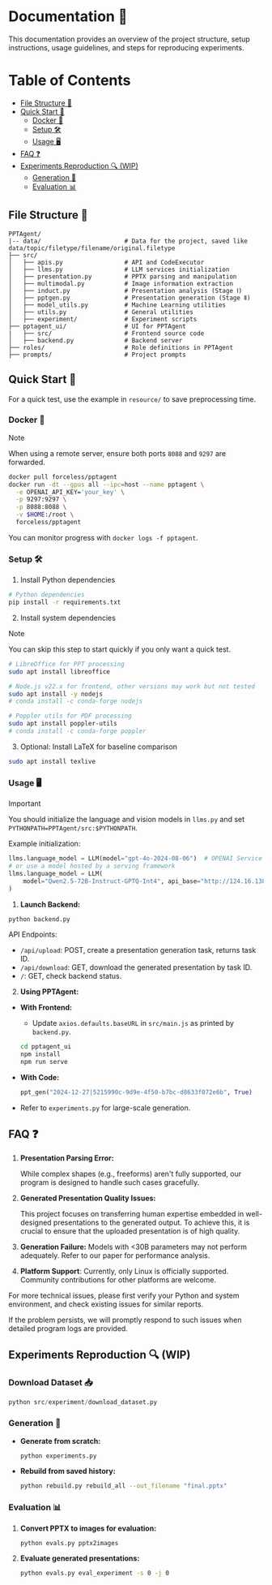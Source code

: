 # Documentation 📝

This documentation provides an overview of the project structure, setup instructions, usage guidelines, and steps for reproducing experiments.

Table of Contents
=================
- [File Structure 📂](#file-structure-)
- [Quick Start 🚀](#quick-start-)
  - [Docker 🐳](#docker-)
  - [Setup 🛠](#setup-)
  - [Usage 🖥️](#usage-️)
- [FAQ ❓](#faq-)
- [Experiments Reproduction 🔍 (WIP)](#experiments-reproduction--wip)
  - [Generation 🧪](#generation-)
  - [Evaluation 📊](#evaluation-)

## File Structure 📂

```
PPTAgent/
|-- data/                       # Data for the project, saved like data/topic/filetype/filename/original.filetype
├── src/
│   ├── apis.py                 # API and CodeExecutor
│   ├── llms.py                 # LLM services initialization
│   ├── presentation.py         # PPTX parsing and manipulation
│   ├── multimodal.py           # Image information extraction
│   ├── induct.py               # Presentation analysis (Stage Ⅰ)
│   ├── pptgen.py               # Presentation generation (Stage Ⅱ)
│   ├── model_utils.py          # Machine Learning utilities
│   ├── utils.py                # General utilities
│   ├── experiment/             # Experiment scripts
├── pptagent_ui/                # UI for PPTAgent
|   ├── src/                    # Frontend source code
│   ├── backend.py              # Backend server
├── roles/                      # Role definitions in PPTAgent
├── prompts/                    # Project prompts
```

## Quick Start 🚀
For a quick test, use the example in `resource/` to save preprocessing time.

### Docker 🐳

> [!NOTE]
> When using a remote server, ensure both ports `8088` and `9297` are forwarded.

```bash
docker pull forceless/pptagent
docker run -dt --gpus all --ipc=host --name pptagent \
  -e OPENAI_API_KEY='your_key' \
  -p 9297:9297 \
  -p 8088:8088 \
  -v $HOME:/root \
  forceless/pptagent
```

You can monitor progress with `docker logs -f pptagent`.


### Setup 🛠

1. Install Python dependencies

```sh
# Python dependencies
pip install -r requirements.txt
```

2. Install system dependencies

> [!NOTE]
> You can skip this step to start quickly if you only want a quick test.

```sh
# LibreOffice for PPT processing
sudo apt install libreoffice

# Node.js v22.x for frontend, other versions may work but not tested
sudo apt install -y nodejs
# conda install -c conda-forge nodejs

# Poppler utils for PDF processing
sudo apt install poppler-utils
# conda install -c conda-forge poppler
```

3. Optional: Install LaTeX for baseline comparison

```sh
sudo apt install texlive
```

### Usage 🖥️

> [!IMPORTANT]
> You should initialize the language and vision models in `llms.py` and set `PYTHONPATH=PPTAgent/src:$PYTHONPATH`.

Example initialization:
```python
llms.language_model = LLM(model="gpt-4o-2024-08-06")  # OPENAI Service
# or use a model hosted by a serving framework
llms.language_model = LLM(
    model="Qwen2.5-72B-Instruct-GPTQ-Int4", api_base="http://124.16.138.143:7812/v1"
)
```



1. **Launch Backend:**

```sh
python backend.py
```

API Endpoints:
- `/api/upload`: POST, create a presentation generation task, returns task ID.
- `/api/download`: GET, download the generated presentation by task ID.
- `/`: GET, check backend status.

2. **Using PPTAgent:**

- **With Frontend:**
  - Update `axios.defaults.baseURL` in `src/main.js` as printed by `backend.py`.
  ```sh
  cd pptagent_ui
  npm install
  npm run serve
  ```

- **With Code:**
  ```python
  ppt_gen("2024-12-27|5215990c-9d9e-4f50-b7bc-d8633f072e6b", True)
  ```

- Refer to `experiments.py` for large-scale generation.

## FAQ ❓

1. **Presentation Parsing Error:**

    While complex shapes (e.g., freeforms) aren't fully supported, our program is designed to handle such cases gracefully.

2. **Generated Presentation Quality Issues:**

    This project focuses on transferring human expertise embedded in well-designed presentations to the generated output. To achieve this, it is crucial to ensure that the uploaded presentation is of high quality.

3. **Generation Failure:**
    Models with <30B parameters may not perform adequately. Refer to our paper for performance analysis.

4. **Platform Support**:
    Currently, only Linux is officially supported. Community contributions for other platforms are welcome.

For more technical issues, please first verify your Python and system environment, and check existing issues for similar reports.

If the problem persists, we will promptly respond to such issues when detailed program logs are provided.

## Experiments Reproduction 🔍 (WIP)

### Download Dataset 📥

```python
python src/experiment/download_dataset.py
```

### Generation 🧪

- **Generate from scratch:**
  ```sh
  python experiments.py
  ```

- **Rebuild from saved history:**
  ```sh
  python rebuild.py rebuild_all --out_filename "final.pptx"
  ```

### Evaluation 📊

1. **Convert PPTX to images for evaluation:**
   ```sh
   python evals.py pptx2images
   ```

2. **Evaluate generated presentations:**
   ```sh
   python evals.py eval_experiment -s 0 -j 0
   ```
